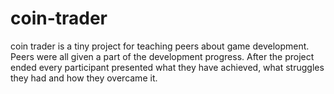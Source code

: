 # coin-trader
coin trader is a tiny project for teaching peers about game development. Peers were all given a part of the development progress. After the project ended every participant presented what they have achieved, what struggles they had and how they overcame it.
